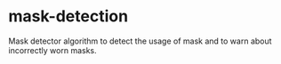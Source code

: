 # mask-detection
Mask detector algorithm to detect the usage of mask and to warn about incorrectly worn masks.
